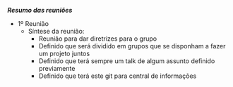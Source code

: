 ***Resumo das reuniões***

- 1º Reunião
  - Síntese da reunião:
    - Reunião para dar diretrizes para o grupo
    - Definido que será dividido em grupos que se disponham a fazer um projeto juntos
    - Definido que terá sempre um talk de algum assunto definido previamente
    - Definido que terá este git para central de informações
